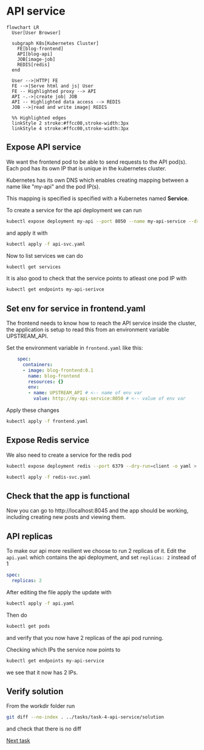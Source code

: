 # API service

```mermaid
flowchart LR
  User[User Browser]

  subgraph K8s[Kubernetes Cluster]
    FE[blog-frontend]
    API[blog-api]
    JOB[image-job]
    REDIS[redis]
  end

  User -->|HTTP| FE
  FE -->|Serve html and js| User
  FE -- Highlighted proxy --> API
  API -.->|create job| JOB
  API -- Highlighted data access --> REDIS
  JOB -->|read and write image| REDIS

  %% Highlighted edges
  linkStyle 2 stroke:#ffcc00,stroke-width:3px
  linkStyle 4 stroke:#ffcc00,stroke-width:3px
```

## Expose API service

We want the frontend pod to be able to send requests to the API pod(s).
Each pod has its own IP that is unique in the kubernetes cluster.

Kubernetes has its own DNS which enables creating mapping between a name like 
"my-api" and the pod IP(s).

This mapping is specified is specified with a Kubernetes named **Service**.

To create a service for the api deployment we can run

```bash
kubectl expose deployment my-api --port 8050 --name my-api-service --dry-run=client -o yaml > api-svc.yaml
```

and apply it with

```bash
kubectl apply -f api-svc.yaml
```

Now to list services we can do

```bash
kubectl get services
```

It is also good to check that the service points to atleast one pod IP with

```bash
kubectl get endpoints my-api-serivce
```

## Set env for service in frontend.yaml

The frontend needs to know how to reach the API service inside the cluster, the application is setup to read this from an environment variable UPSTREAM_API.


Set the environment variable in `frontend.yaml` like this:

```yaml
    spec:
      containers:
      - image: blog-frontend:0.1
        name: blog-frontend
        resources: {}
        env:
        - name: UPSTREAM_API # <-- name of env var
          value: http://my-api-service:8050 # <-- value of env var
```

Apply these changes
```bash
kubectl apply -f frontend.yaml
```

## Expose Redis service

We also need to create a service for the redis pod

```bash
kubectl expose deployment redis --port 6379 --dry-run=client -o yaml > redis-svc.yaml
```

```bash
kubectl apply -f redis-svc.yaml
```

## Check that the app is functional 
Now you can go to http://localhost:8045 and the app should be working, 
including creating new posts and viewing them.


## API replicas

To make our api more resilient we choose to run 2 replicas of it. 
Edit the `api.yaml` which contains the api deployment, and set `replicas: 2` instead of 1

```yaml
spec:
  replicas: 2
```

After editing the file apply the update with

```bash
kubectl apply -f api.yaml
```

Then do 

```bash
kubectl get pods
```

and verify that you now have 2 replicas of the api pod running.

Checking which IPs the service now points to
```bash
kubectl get endpoints my-api-service
```
we see that it now has 2 IPs.


## Verify solution

From the workdir folder run

```bash
git diff --no-index . ../tasks/task-4-api-service/solution
```

and check that there is no diff


[Next task](../task-5-service-account-role-and-binding/)
